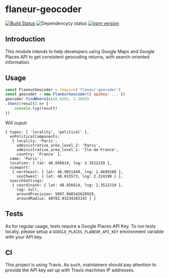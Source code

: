 # flaneur-geocoder

[![Build Status](https://travis-ci.org/FlaneurApp/flaneur-geocoder.svg?style=flat-square)](https://travis-ci.org/FlaneurApp/flaneur-geocoder)
![Dependencycy status](https://img.shields.io/david/FlaneurApp/flaneur-geocoder.svg?style=flat-square)
[![npm version](https://img.shields.io/npm/v/flaneur-geocoder.svg?style=flat-square)](https://www.npmjs.com/package/flaneur-geocoder)

## Introduction

This module intends to help developers using Google Maps and Google Places API
to get consistent geocoding returns, with search-oriented information.

## Usage

```javascript
const FlaneurGeocoder = require('flaneur-geocoder')
const geocoder = new FlaneurGeocoder({ apiKey: ... })
geocoder.findWhereIs(48.8381, 2.2805)
.then((result) => {
    console.log(result)
})
```

Will ouput:

```
{ types: [ 'locality', 'political' ],
  enPoliticalComponents:
   { locality: 'Paris',
     administrative_area_level_2: 'Paris',
     administrative_area_level_1: 'Île-de-France',
     country: 'France' },
  name: 'Paris',
  location: { lat: 48.856614, lng: 2.3522219 },
  viewport:
   { northeast: { lat: 48.9021449, lng: 2.4699208 },
     southwest: { lat: 48.815573, lng: 2.224199 } },
  searchSettings:
   { coordinate: { lat: 48.856614, lng: 2.3522219 },
     tag: null,
     aroundPrecision: 5097.866542628929,
     aroundRadius: 40782.93234103143 } }
```

## Tests

As for regular usage, tests require a Google Places API Key. To run tests locally,
please setup a `GOOGLE_PLACES_FLANEUR_API_KEY` environment variable with your API key.

## CI

This project is using Travis. As such, maintainers should pay attention to provide
the API key set up with Travis machines IP addresses.
